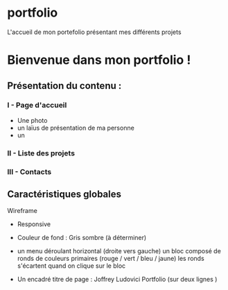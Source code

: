 # portfolio
L'accueil de mon portefolio présentant mes différents projets

# Bienvenue dans mon portfolio ! 

## Présentation du contenu  : 

### I - Page d'accueil 

- Une photo 
- un laïus de présentation de ma personne
- un 

### II - Liste des projets 

### III - Contacts 

## Caractéristiques globales 

Wireframe

- Responsive 
- Couleur de fond : Gris sombre (à déterminer)
- un menu déroulant horizontal (droite vers gauche)
    un bloc composé de ronds de couleurs primaires (rouge / vert / bleu / jaune)
    les ronds s'écartent quand on clique sur le bloc

- Un encadré titre de page : Joffrey Ludovici Portfolio  (sur deux lignes
)